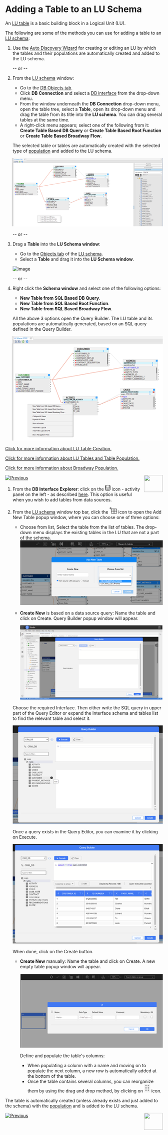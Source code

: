# Adding a Table to an LU Schema

An [LU table](/articles/06_LU_tables/01_LU_tables_overview.md)  is a basic building block in a Logical Unit (LU).

The following are some of the methods you can use for adding a table to an [LU schema](/articles/03_logical_units/03_LU_schema_window.md): 

<studio>

1. Use the [Auto Discovery Wizard](/articles/03_logical_units/06_auto_discovery_wizard.md) for creating or editing an LU by which the tables and their populations are automatically created and added to the LU schema.

   -- or --

2. From the [LU schema](/articles/03_logical_units/03_LU_schema_window.md) window:

   * Go to the [DB Objects tab](/articles/03_logical_units/03_LU_schema_window.md#logical-unit-lu-tabs). 
   * Click **DB Connection** and select a [DB interface](/articles/05_DB_interfaces/03_DB_interfaces_overview.md) from the drop-down menu.
   * From the window underneath the **DB Connection** drop-down menu, open the table tree, select a **Table**, open its drop-down menu and drag the table from its title into the **LU schema**. You can drag several tables at the same time.
   * A right-click menu appears; select one of the following from it: **Create Table Based DB Query** or **Create Table Based Root Function** or **Create Table Based Broadway Flow**.

   The selected table or tables are automatically created with the selected type of [population](/articles/07_table_population/01_table_population_overview.md) and added to the LU schema.

      ![image](images/03_09_01_tables1.png)

   -- or --

3. Drag a **Table** into the **LU Schema window**:

    * Go to the [Objects tab](/articles/03_logical_units/03_LU_schema_window.md#logical-unit-lu-tabs) of the [LU schema](/articles/03_logical_units/03_LU_schema_window.md).
    * Select a **Table** and drag it into the **LU Schema window**.

    ![image](images/03_09_02_tables2.png)

    -- or --

4. Right click the **Schema window** and select one of the following options:

    * **New Table from SQL Based DB Query**.
    * **New Table from SQL Based Root Function**.
    * **New Table from SQL Based Broadway Flow**.

    All the above 3 options open the Query Builder. The LU table and its populations are automatically generated, based on an SQL query defined in the Query Builder.

      ![image](images/03_09_03_tables3.png)



[Click for more information about LU Table Creation.](/articles/06_LU_tables/02_create_an_LU_table.md)  

[Click for more information about LU Tables and Table Population.](/articles/07_table_population/01_table_population_overview.md)

[Click for more information about Broadway Population.](/articles/07_table_population/14_table_population_based_Broadway.md)



[![Previous](/articles/images/Previous.png)](/articles/03_logical_units/08_define_root_table_and_instance_ID_LU_schema.md)[<img align="right" width="60" height="54" src="/articles/images/Next.png">](/articles/03_logical_units/10_delete_table_from_a_schema.md)

</studio>

<web>

1. From the **DB Interface Explorer**: click on the <img src="../04_fabric_studio/images/web/datasource_explorer.png" style="zoom:67%;" /> icon -  activity panel on the left - as described [here](/articles/03_logical_units/05_create_a_new_LU_object.md). This option is useful when you wish to add tables from data sources.

2. From the [LU schema](/articles/03_logical_units/03_LU_schema_window.md) window top bar, click the <img src="images/web/new-table_nobg.png" style="zoom: 70%;" /> icon to open the Add New Table popup window, where you can choose one of three options:

   * Choose from list, Select the table from the list of tables. The drop-down menu displays the existing tables in the LU that are not a part of the schema.
     ![add table select from list](images/web/9_add_new_table.PNG)


   * **Create New** is based on a data source query: Name the table and click on Create. Query Builder popup window will appear.

      ![QB popup](images/web/01_QB_WEB_popup1.png)


   Choose the required Interface. Then either write the SQL query in upper part of the Query Editor or expand the Interface schema and tables list to find the relevant table and select it.

      ![QB popup](images/web/01_QB_WEB_popup2.png)

      

   Once a query exists in the Query Editor, you can examine it by clicking on Execute.

      ![QB popup](images/web/01_QB_WEB_popup3.png)

   When done, click on the Create button.

      

   * **Create New** manually: Name the table and click on Create. A new empty table popup window will appear.

      ![QB popup](images/web/01_QB_WEB_popup4_manual.png)

      Define and populate the table's columns: 

      * When populating a column with a name and moving on to populate the next column, a new row is automatically added at the bottom of the table.
      * Once the table contains several columns, you can reorganize them by using the drag and drop method, by clicking on ![](images/web/new_table_dots.PNG) icon.



The table is automatically created (unless already exists and just added to the schema) with the [population](/articles/07_table_population/14_table_population_based_Broadway.md) and is added to the LU schema.

   

[![Previous](/articles/images/Previous.png)](05_create_a_new_LU_objectmd)[<img align="right" width="60" height="54" src="/articles/images/Next.png">](10_delete_table_from_a_schema.md)

</web>

